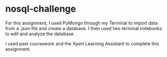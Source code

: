 # nosql-challenge

For this assignment, I used PyMongo through my Terminal to import data from a .json file and create a database. I then used two terminal notebooks to edit and analyze the database.

I used past coursework and the Xpert Learning Assistant to complete this assignment.

